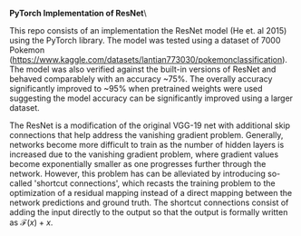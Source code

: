 **PyTorch Implementation of ResNet**\

This repo consists of an implementation the ResNet model (He et. al 2015) using the PyTorch library.  The model was tested using a dataset of 7000 Pokemon (https://www.kaggle.com/datasets/lantian773030/pokemonclassification).  The model was also verified against the built-in versions of ResNet and behaved comparablely with an accuracy ~75%.  The overally accuracy significantly improved to ~95% when pretrained weights were used suggesting the model accuracy can be significantly improved using a larger dataset.

The ResNet is a modification of the original VGG-19 net with additional skip connections that help address the vanishing gradient problem.  Generally, networks become more difficult to train as the number of hidden layers is increased due to the vanishing gradient problem, where gradient values become exponentially smaller as one progresses further through the network.  However, this problem has can be alleviated by introducing so-called 'shortcut connections', which recasts the training problem to the optimization of a residual mapping instead of a direct mapping between the network predictions and ground truth.  The shortcut connections consist of adding the input directly to the output so that the output is formally written as $\mathcal{F}(x) + x$.
